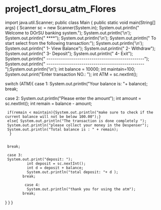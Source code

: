 # project1_dorsu_atm_Flores
import java.util.Scanner;
public class Main {
	public static void main(String[] args) {
		Scanner sc = new Scanner(System.in);
		System.out.println("            Welcome to DOrSU banking system.");
		System.out.println('\n');
 System.out.println("                        ****");
 System.out.println('\n');
 System.out.println("        To start select from the following transaction:");
 System.out.println('\n'); 
 System.out.println("                      1- View Balance");
 System.out.println("                      2- Withdraw");
 System.out.println("                      3- Deposit");
 System.out.println("                      4- Exit");
System.out.println("      --------------------------------------------------");
System.out.println("      --------------------------------------------------");System.out.println('\n');
int balance = 10000;
int maintain=100;
 System.out.print("Enter transaction NO.: ");
 int ATM = sc.nextInt();
 
 switch (ATM){
   case 1:
    System.out.println("Your balance is: "+ balance);
    break;
    
   case 2:
    System.out.println("Please enter the amount");
     int amount = sc.nextInt();
     int remain = balance - amount;
     
     
     if(remain < maintain){System.out.println("make sure to check if the current balance will not be below 100.00");}
     else{ System.out.println("The transaction is done completely ");
     System.out.println("please collect your money in the Despenser");
     System.out.println("Total balance is : " + remain);
      }
      
      
     break;
     
     case 3:
     System.out.print("deposit: ");
	          int deposit = sc.nextInt();
	          int d = deposit + balance;
	          System.out.println("total deposit: "+ d );
	        break;
	         
	         case 4:
	          System.out.println("thank you for using the atm");
	        break;
	         
  
  }
	}
}
